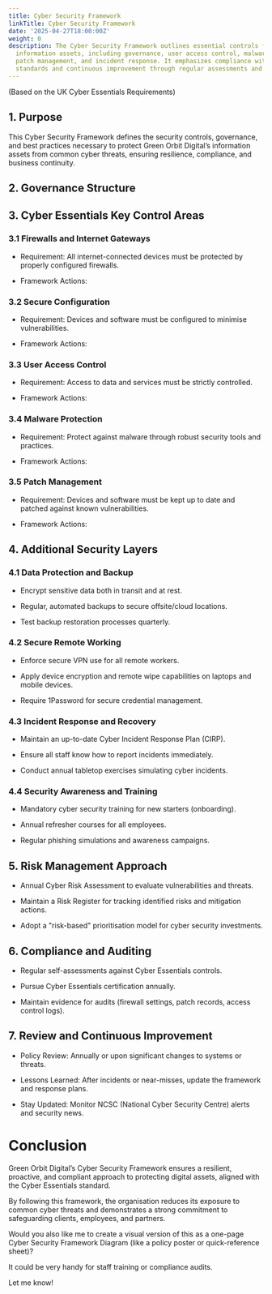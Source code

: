```yaml
---
title: Cyber Security Framework
linkTitle: Cyber Security Framework
date: '2025-04-27T18:00:00Z'
weight: 0
description: The Cyber Security Framework outlines essential controls for protecting
  information assets, including governance, user access control, malware protection,
  patch management, and incident response. It emphasizes compliance with Cyber Essentials
  standards and continuous improvement through regular assessments and training.
---
```



<!-- Unsupported block type: table_of_contents -->

<!-- Unsupported block type: divider -->



(Based on the UK Cyber Essentials Requirements)

<!-- Unsupported block type: divider -->

## 1. Purpose

This Cyber Security Framework defines the security controls, governance, and best practices necessary to protect Green Orbit Digital’s information assets from common cyber threats, ensuring resilience, compliance, and business continuity.

<!-- Unsupported block type: divider -->

## 2. Governance Structure

<!-- Unsupported block type: divider -->

## 3. Cyber Essentials Key Control Areas

### 3.1 Firewalls and Internet Gateways

- Requirement: All internet-connected devices must be protected by properly configured firewalls.

- Framework Actions:

<!-- Unsupported block type: divider -->

### 3.2 Secure Configuration

- Requirement: Devices and software must be configured to minimise vulnerabilities.

- Framework Actions:

<!-- Unsupported block type: divider -->

### 3.3 User Access Control

- Requirement: Access to data and services must be strictly controlled.

- Framework Actions:

<!-- Unsupported block type: divider -->

### 3.4 Malware Protection

- Requirement: Protect against malware through robust security tools and practices.

- Framework Actions:

<!-- Unsupported block type: divider -->

### 3.5 Patch Management

- Requirement: Devices and software must be kept up to date and patched against known vulnerabilities.

- Framework Actions:

<!-- Unsupported block type: divider -->

## 4. Additional Security Layers

### 4.1 Data Protection and Backup

- Encrypt sensitive data both in transit and at rest.

- Regular, automated backups to secure offsite/cloud locations.

- Test backup restoration processes quarterly.

### 4.2 Secure Remote Working

- Enforce secure VPN use for all remote workers.

- Apply device encryption and remote wipe capabilities on laptops and mobile devices.

- Require 1Password for secure credential management.

### 4.3 Incident Response and Recovery

- Maintain an up-to-date Cyber Incident Response Plan (CIRP).

- Ensure all staff know how to report incidents immediately.

- Conduct annual tabletop exercises simulating cyber incidents.

### 4.4 Security Awareness and Training

- Mandatory cyber security training for new starters (onboarding).

- Annual refresher courses for all employees.

- Regular phishing simulations and awareness campaigns.

<!-- Unsupported block type: divider -->

## 5. Risk Management Approach

- Annual Cyber Risk Assessment to evaluate vulnerabilities and threats.

- Maintain a Risk Register for tracking identified risks and mitigation actions.

- Adopt a "risk-based" prioritisation model for cyber security investments.

<!-- Unsupported block type: divider -->

## 6. Compliance and Auditing

- Regular self-assessments against Cyber Essentials controls.

- Pursue Cyber Essentials certification annually.

- Maintain evidence for audits (firewall settings, patch records, access control logs).

<!-- Unsupported block type: divider -->

## 7. Review and Continuous Improvement

- Policy Review: Annually or upon significant changes to systems or threats.

- Lessons Learned: After incidents or near-misses, update the framework and response plans.

- Stay Updated: Monitor NCSC (National Cyber Security Centre) alerts and security news.

<!-- Unsupported block type: divider -->

# Conclusion

Green Orbit Digital’s Cyber Security Framework ensures a resilient, proactive, and compliant approach to protecting digital assets, aligned with the Cyber Essentials standard.

By following this framework, the organisation reduces its exposure to common cyber threats and demonstrates a strong commitment to safeguarding clients, employees, and partners.

<!-- Unsupported block type: divider -->

Would you also like me to create a visual version of this as a one-page Cyber Security Framework Diagram (like a policy poster or quick-reference sheet)?

It could be very handy for staff training or compliance audits.

Let me know!